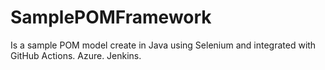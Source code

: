 # SamplePOMFramework
Is a sample POM model create in Java using Selenium and integrated with
GitHub Actions.
Azure.
Jenkins.
